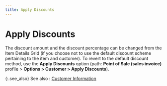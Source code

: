 ```yaml
---
title: Apply Discounts
---
```


# Apply Discounts


The discount amount and the discount percentage can be changed from  the Item Details Grid (if you choose not to use the default discount scheme  pertaining to the item and customer). To revert to the default discount  method, use the **Apply Discounts**  option (path: **Point of Sale (sales invoice)**  profile > **Options &gt; Customer &gt; 
 Apply Discounts**).


{:.see_also}
See also
: [Customer  Information]({{site.pos_baseurl}}/pos-trans/create-pos-doc/pos-si-profile/options/customer_information_pos_options.html)
